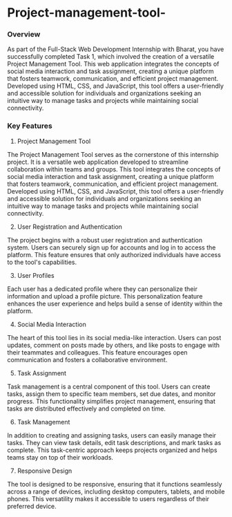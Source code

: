 # Project-management-tool-

### Overview

As part of the Full-Stack Web Development Internship with Bharat, you have successfully completed Task 1, which involved the creation of a versatile Project Management Tool. This web application integrates the concepts of social media interaction and task assignment, creating a unique platform that fosters teamwork, communication, and efficient project management. Developed using HTML, CSS, and JavaScript, this tool offers a user-friendly and accessible solution for individuals and organizations seeking an intuitive way to manage tasks and projects while maintaining social connectivity.

### Key Features

1. Project Management Tool

The Project Management Tool serves as the cornerstone of this internship project. It is a versatile web application developed to streamline collaboration within teams and groups. This tool integrates the concepts of social media interaction and task assignment, creating a unique platform that fosters teamwork, communication, and efficient project management. Developed using HTML, CSS, and JavaScript, this tool offers a user-friendly and accessible solution for individuals and organizations seeking an intuitive way to manage tasks and projects while maintaining social connectivity.

2. User Registration and Authentication

The project begins with a robust user registration and authentication system. Users can securely sign up for accounts and log in to access the platform. This feature ensures that only authorized individuals have access to the tool's capabilities.

3. User Profiles

Each user has a dedicated profile where they can personalize their information and upload a profile picture. This personalization feature enhances the user experience and helps build a sense of identity within the platform.

4. Social Media Interaction

The heart of this tool lies in its social media-like interaction. Users can post updates, comment on posts made by others, and like posts to engage with their teammates and colleagues. This feature encourages open communication and fosters a collaborative environment.

5. Task Assignment

Task management is a central component of this tool. Users can create tasks, assign them to specific team members, set due dates, and monitor progress. This functionality simplifies project management, ensuring that tasks are distributed effectively and completed on time.

6. Task Management

In addition to creating and assigning tasks, users can easily manage their tasks. They can view task details, edit task descriptions, and mark tasks as complete. This task-centric approach keeps projects organized and helps teams stay on top of their workloads.

7. Responsive Design

The tool is designed to be responsive, ensuring that it functions seamlessly across a range of devices, including desktop computers, tablets, and mobile phones. This versatility makes it accessible to users regardless of their preferred device.
